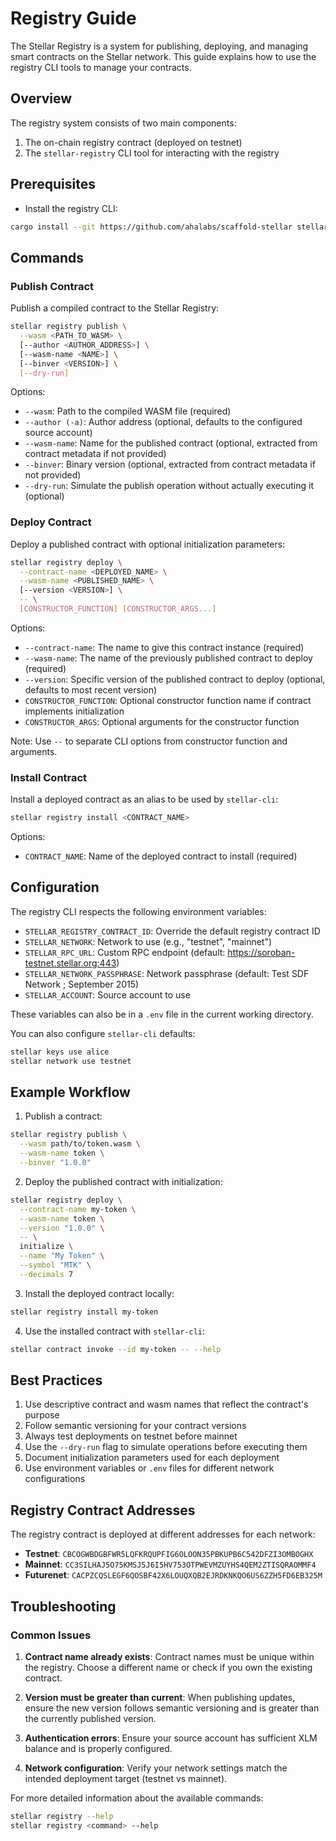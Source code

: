 # Registry Guide

The Stellar Registry is a system for publishing, deploying, and managing smart contracts on the Stellar network. This guide explains how to use the registry CLI tools to manage your contracts.

## Overview

The registry system consists of two main components:

1. The on-chain registry contract (deployed on testnet)
2. The `stellar-registry` CLI tool for interacting with the registry

## Prerequisites

- Install the registry CLI:
```bash
cargo install --git https://github.com/ahalabs/scaffold-stellar stellar-registry-cli
```

## Commands

### Publish Contract

Publish a compiled contract to the Stellar Registry:

```bash
stellar registry publish \
  --wasm <PATH_TO_WASM> \
  [--author <AUTHOR_ADDRESS>] \
  [--wasm-name <NAME>] \
  [--binver <VERSION>] \
  [--dry-run]
```

Options:
- `--wasm`: Path to the compiled WASM file (required)
- `--author (-a)`: Author address (optional, defaults to the configured source account)
- `--wasm-name`: Name for the published contract (optional, extracted from contract metadata if not provided)
- `--binver`: Binary version (optional, extracted from contract metadata if not provided)
- `--dry-run`: Simulate the publish operation without actually executing it (optional)

### Deploy Contract

Deploy a published contract with optional initialization parameters:

```bash
stellar registry deploy \
  --contract-name <DEPLOYED_NAME> \
  --wasm-name <PUBLISHED_NAME> \
  [--version <VERSION>] \
  -- \
  [CONSTRUCTOR_FUNCTION] [CONSTRUCTOR_ARGS...]
```

Options:
- `--contract-name`: The name to give this contract instance (required)
- `--wasm-name`: The name of the previously published contract to deploy (required)
- `--version`: Specific version of the published contract to deploy (optional, defaults to most recent version)
- `CONSTRUCTOR_FUNCTION`: Optional constructor function name if contract implements initialization
- `CONSTRUCTOR_ARGS`: Optional arguments for the constructor function

Note: Use `--` to separate CLI options from constructor function and arguments.

### Install Contract

Install a deployed contract as an alias to be used by `stellar-cli`:

```bash
stellar registry install <CONTRACT_NAME>
```

Options:
- `CONTRACT_NAME`: Name of the deployed contract to install (required)

## Configuration

The registry CLI respects the following environment variables:

- `STELLAR_REGISTRY_CONTRACT_ID`: Override the default registry contract ID
- `STELLAR_NETWORK`: Network to use (e.g., "testnet", "mainnet")
- `STELLAR_RPC_URL`: Custom RPC endpoint (default: https://soroban-testnet.stellar.org:443)
- `STELLAR_NETWORK_PASSPHRASE`: Network passphrase (default: Test SDF Network ; September 2015)
- `STELLAR_ACCOUNT`: Source account to use

These variables can also be in a `.env` file in the current working directory.

You can also configure `stellar-cli` defaults:
```bash
stellar keys use alice
stellar network use testnet
```

## Example Workflow

1. Publish a contract:
```bash
stellar registry publish \
  --wasm path/to/token.wasm \
  --wasm-name token \
  --binver "1.0.0"
```

2. Deploy the published contract with initialization:
```bash
stellar registry deploy \
  --contract-name my-token \
  --wasm-name token \
  --version "1.0.0" \
  -- \
  initialize \
  --name "My Token" \
  --symbol "MTK" \
  --decimals 7
```

3. Install the deployed contract locally:
```bash
stellar registry install my-token
```

4. Use the installed contract with `stellar-cli`:
```bash
stellar contract invoke --id my-token -- --help
```

## Best Practices

1. Use descriptive contract and wasm names that reflect the contract's purpose
2. Follow semantic versioning for your contract versions
3. Always test deployments on testnet before mainnet
4. Use the `--dry-run` flag to simulate operations before executing them
5. Document initialization parameters used for each deployment
6. Use environment variables or `.env` files for different network configurations

## Registry Contract Addresses

The registry contract is deployed at different addresses for each network:

- **Testnet**: `CBCOGWBDGBFWR5LQFKRQUPFIG6OLOON35PBKUPB6C542DFZI3OMBOGHX`
- **Mainnet**: `CC3SILHAJ5O75KMSJ5J6I5HV753OTPWEVMZUYHS4QEM2ZTISQRAOMMF4`
- **Futurenet**: `CACPZCQSLEGF6QOSBF42X6LOUQXQB2EJRDKNKQO6US6ZZH5FD6EB325M`

## Troubleshooting

### Common Issues

1. **Contract name already exists**: Contract names must be unique within the registry. Choose a different name or check if you own the existing contract.

2. **Version must be greater than current**: When publishing updates, ensure the new version follows semantic versioning and is greater than the currently published version.

3. **Authentication errors**: Ensure your source account has sufficient XLM balance and is properly configured.

4. **Network configuration**: Verify your network settings match the intended deployment target (testnet vs mainnet).

For more detailed information about the available commands:
```bash
stellar registry --help
stellar registry <command> --help
```
